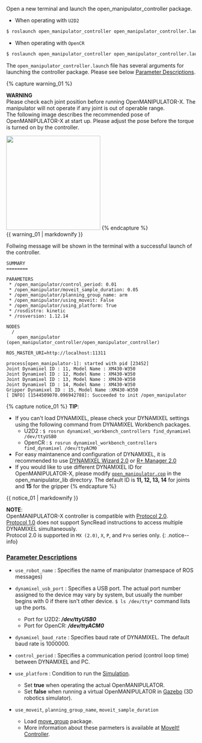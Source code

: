 Open a new terminal and launch the open_manipulator_controller package.

- When operating with `U2D2`
```bash
$ roslaunch open_manipulator_controller open_manipulator_controller.launch
```

- When operating with `OpenCR`
```bash
$ roslaunch open_manipulator_controller open_manipulator_controller.launch usb_port:=/dev/ttyACM0 baud_rate:=1000000
```

The `open_manipulator_controller.launch` file has several arguments for launching the controller package. Please see below [Parameter Descriptions](#parameter-descriptions).

{% capture warning_01 %}

**WARNING**  
Please check each joint position before running OpenMANIPULATOR-X. The manipulator will not operate if any joint is out of operable range.  
The following image describes the recommended pose of OpenMANIPULATOR-X at start up. Please adjust the pose before the torque is turned on by the controller.  
        
<img src="/assets/images/platform/openmanipulator_x/open_manipulator_start_pose.png" width="250">
{% endcapture %}
<div class="notice--warning">{{ warning_01 | markdownify }}</div>

Follwing message will be shown in the terminal with a successful launch of the controller.  

```
SUMMARY
========

PARAMETERS
 * /open_manipulator/control_period: 0.01
 * /open_manipulator/moveit_sample_duration: 0.05
 * /open_manipulator/planning_group_name: arm
 * /open_manipulator/using_moveit: False
 * /open_manipulator/using_platform: True
 * /rosdistro: kinetic
 * /rosversion: 1.12.14

NODES
  /
    open_manipulator (open_manipulator_controller/open_manipulator_controller)

ROS_MASTER_URI=http://localhost:11311

process[open_manipulator-1]: started with pid [23452]
Joint Dynamixel ID : 11, Model Name : XM430-W350
Joint Dynamixel ID : 12, Model Name : XM430-W350
Joint Dynamixel ID : 13, Model Name : XM430-W350
Joint Dynamixel ID : 14, Model Name : XM430-W350
Gripper Dynamixel ID : 15, Model Name :XM430-W350
[ INFO] [1544509070.096942788]: Succeeded to init /open_manipulator
```

{% capture notice_01 %}
**TIP**:
- If you can't load DYNAMIXEL, please check your DYNAMIXEL settings using the following command from DYNAMIXEL Workbench packages.   
  - U2D2 : `$ rosrun dynamixel_workbench_controllers find_dynamixel /dev/ttyUSB0`  
  - OpenCR : `$ rosrun dynamixel_workbench_controllers find_dynamixel /dev/ttyACM0`  
- For easy maintanence and configuration of DYNAMIXEL, it is recommended to use [DYNAMIXEL Wizard 2.0](/docs/en/software/dynamixel/dynamixel_wizard2/) or [R+ Manager 2.0](http://emanual.robotis.com/docs/en/software/rplus2/manager/)
- If you would like to use different DYNAMIXEL ID for OpenMANIPULATOR-X, please modify [`open_manipulator.cpp`](https://github.com/ROBOTIS-GIT/open_manipulator/blob/be2859a0506b4e941a19435c0a07562b41768a27/open_manipulator_libs/src/OpenManipulator.cpp#L40) in the open_manipulator_lib directory. The default ID is **11, 12, 13, 14** for joints and **15** for the gripper
{% endcapture %}
<div class="notice--success">{{ notice_01 | markdownify }}</div>

**NOTE**:  
OpenMANIPULATOR-X controller is compatible with [Protocol 2.0](/docs/en/dxl/protocol2/).  
[Protocol 1.0](/docs/en/dxl/protocol1/) does not support SyncRead instructions to access multiple DYNAMIXEL simultaneously.  
Protocol 2.0 is supported in `MX (2.0)`, `X`, `P`, and `Pro` series only.
{: .notice--info}


### [Parameter Descriptions](#parameter-descriptions)

- `use_robot_name` : Specifies the name of manipulator (namespace of ROS messages)
 
- `dynamixel_usb_port` : Specifies a USB port. The actual port number assigned to the device may vary by system, but usually the number begins with 0 if there isn't other device. `$ ls /dev/tty*` command lists up the ports.
  - Port for U2D2: ***/dev/ttyUSB0***
  - Port for OpenCR: ***/dev/ttyACM0***  
    
- `dynamixel_baud_rate` : Specifies baud rate of DYNAMIXEL. The default baud rate is 1000000.
  
- `control_period` : Specifies a communication period (control loop time) between DYNAMIXEL and PC.
 
- `use_platform` : Condition to run the [Simulation](/docs/en/platform/openmanipulator_x/ros_simulation/#ros-simulation). 
  - Set **true** when operating the actual OpenMANIPULATOR. 
  - Set **false** when running a virtual OpenMANIPULATOR in [Gazebo](/docs/en/platform/openmanipulator_x/ros_simulation/#controller-for-gazebo) (3D robotics simulator).
 
- `use_moveit`, `planning_group_name`, `moveit_sample_duration`  
  - Load [move_group](http://docs.ros.org/kinetic/api/moveit_tutorials/html/doc/move_group_interface/move_group_interface_tutorial.html) package. 
  - More information about these parmeters is available at [MoveIt! Controller](/docs/en/platform/openmanipulator_x/ros_operation/#moveit).
